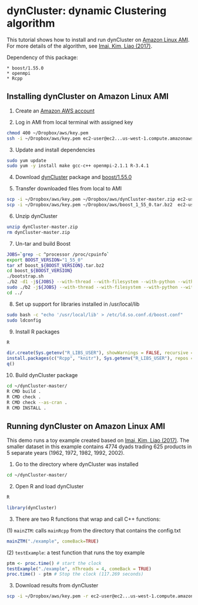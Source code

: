 # dynCluster: dynamic Clustering algorithm

This tutorial shows how to install and run dynCluster on [Amazon Linux AMI](http://aws.amazon.com/amazon-linux-ami/). For more details of the algorithm, see [Imai, Kim, Liao (2017)](https://www.stevenliao.org/uploads/2/5/6/9/25699716/bigtrade.pdf).

Dependency of this package:

    * boost/1.55.0
    * openmpi
    * Rcpp

## Installing dynCluster on Amazon Linux AMI

1. Create an [Amazon AWS account](https://aws.amazon.com/)

2. Log in AMI from local terminal with assigned key
```sh
chmod 400 ~/Dropbox/aws/key.pem
ssh -i ~/Dropbox/aws/key.pem ec2-user@ec2...us-west-1.compute.amazonaws.com
```

3. Update and install dependencies
```sh
sudo yum update
sudo yum -y install make gcc-c++ openmpi-2.1.1 R-3.4.1
```

4. Download [dynCluster](https://github.com/HJ08003/dynCluster/archive/master.zip) package and [boost/1.55.0](http://sourceforge.net/projects/boost/files/boost/1.55.0/boost_1_55_0.tar.bz2)

5. Transfer downloaded files from local to AMI
```sh
scp -i ~/Dropbox/aws/key.pem ~/Dropbox/aws/dynCluster-master.zip ec2-user@ec2...us-west-1.compute.amazonaws.com:~
scp -i ~/Dropbox/aws/key.pem ~/Dropbox/aws/boost_1_55_0.tar.bz2  ec2-user@ec2...us-west-1.compute.amazonaws.com:~
```

6. Unzip dynCluster
```sh
unzip dynCluster-master.zip
rm dynCluster-master.zip
```

7. Un-tar and build Boost
```sh
JOBS=`grep -c ^processor /proc/cpuinfo`
export BOOST_VERSION="1_55_0"
tar xf boost_${BOOST_VERSION}.tar.bz2
cd boost_${BOOST_VERSION}
./bootstrap.sh
./b2 -d1 -j${JOBS} --with-thread --with-filesystem --with-python --with-regex -sHAVE_ICU=1 --with-program_options --with-system link=shared release toolset=gcc stage
sudo ./b2 -j${JOBS} --with-thread --with-filesystem --with-python --with-regex -sHAVE_ICU=1 --with-program_options --with-system toolset=gcc link=shared release install
cd ../
```

8. Set up support for libraries installed in /usr/local/lib
```sh
sudo bash -c "echo '/usr/local/lib' > /etc/ld.so.conf.d/boost.conf"
sudo ldconfig
```

9. Install R packages
```sh
R
```    
```R    
dir.create(Sys.getenv("R_LIBS_USER"), showWarnings = FALSE, recursive = TRUE)
install.packages(c("Rcpp", "knitr"), Sys.getenv("R_LIBS_USER"), repos = "http://cran.case.edu" )
q()
```

10. Build dynCluster package
```sh
cd ~/dynCluster-master/
R CMD build .
R CMD check .
R CMD check --as-cran .
R CMD INSTALL .
```

## Running dynCluster on Amazon Linux AMI

This demo runs a toy example created based on [Imai, Kim, Liao (2017)](https://www.stevenliao.org/uploads/2/5/6/9/25699716/bigtrade.pdf). The smaller dataset in this example contains 4774 dyads trading 625 products in 5 separate years (1962, 1972, 1982, 1992, 2002).

1. Go to the directory where dynCluster was installed
```sh
cd ~/dynCluster-master/
```

2. Open R and load dynCluster
```sh
R
```
```R
library(dynCluster)
```

3. There are two R functions that wrap and call C++ functions:

(1) `mainZTM`: calls `mainRcpp` from the directory that contains the config.txt
```R
mainZTM("./example", comeBack=TRUE)
```

(2) `testExample`: a test function that runs the toy example
```R
ptm <- proc.time() # start the clock
testExample("./example", nThreads = 4, comeBack = TRUE)
proc.time() - ptm # Stop the clock (117.269 seconds)
```

3. Download results from dynCluster
```sh
scp -i ~/Dropbox/aws/key.pem -r ec2-user@ec2...us-west-1.compute.amazonaws.com:~/dynCluster-master/example ~/Dropbox/aws/out-raw/
```


